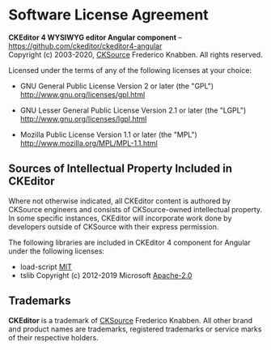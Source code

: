 Software License Agreement
==========================

**CKEditor 4 WYSIWYG editor Angular component** – https://github.com/ckeditor/ckeditor4-angular <br>
Copyright (c) 2003-2020, [CKSource](https://cksource.com/) Frederico Knabben. All rights reserved.

Licensed under the terms of any of the following licenses at your
choice:

- GNU General Public License Version 2 or later (the "GPL")
  http://www.gnu.org/licenses/gpl.html

- GNU Lesser General Public License Version 2.1 or later (the "LGPL")
  http://www.gnu.org/licenses/lgpl.html

- Mozilla Public License Version 1.1 or later (the "MPL")
  http://www.mozilla.org/MPL/MPL-1.1.html

Sources of Intellectual Property Included in CKEditor
-----------------------------------------------------

Where not otherwise indicated, all CKEditor content is authored by CKSource engineers and consists of CKSource-owned intellectual property. In some specific instances, CKEditor will incorporate work done by developers outside of CKSource with their express permission.

The following libraries are included in CKEditor 4 component for Angular under the following licenses:

- load-script [MIT](https://github.com/eldargab/load-script#license)
- tslib Copyright (c) 2012-2019 Microsoft [Apache-2.0](https://github.com/Microsoft/tslib/blob/master/LICENSE.txt)

Trademarks
----------

**CKEditor** is a trademark of [CKSource](https://cksource.com/) Frederico Knabben. All other brand and product names are trademarks, registered trademarks or service marks of their respective holders.
